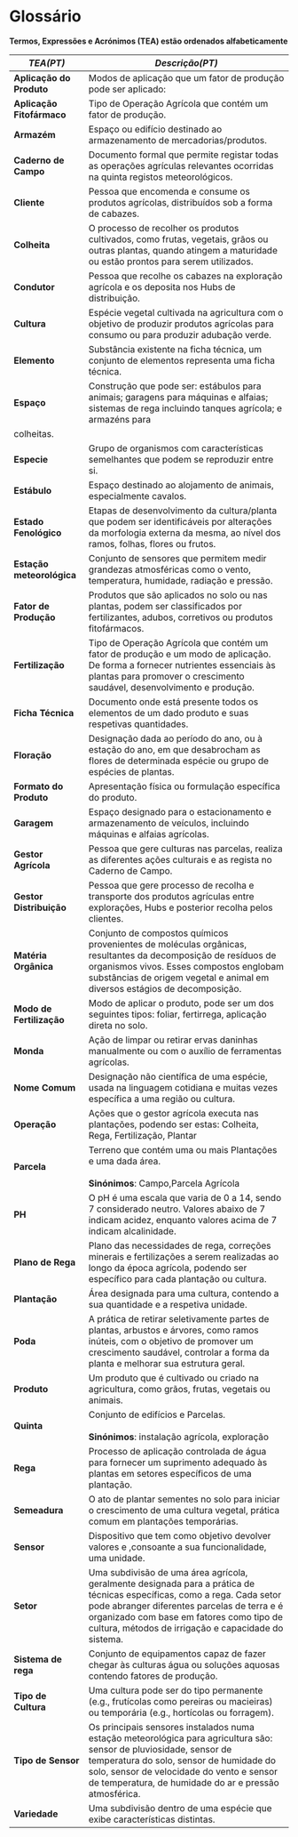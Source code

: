 # Glossário

**Termos, Expressões e Acrónimos (TEA) estão ordenados alfabeticamente**

| **_TEA(PT)_** | **_Descrição(PT)_** |
| --------------------------- | -----------------------------------------------------------------------------------------------------------------------------------------------------------------------------------|
| **Aplicação do Produto**    |  Modos de aplicação que um fator de produção pode ser aplicado:                                                                                    |
| **Aplicação Fitofármaco**   |  Tipo de Operação Agrícola que contém um fator de produção.                                                                                        |
| **Armazém**                 | Espaço ou edifício destinado ao armazenamento de mercadorias/produtos.                                                                             |
| **Caderno de Campo**        |  Documento formal que permite registar todas as operações agrículas relevantes ocorridas na quinta registos meteorológicos.                        |
| **Cliente**                 |  Pessoa que encomenda e consume os produtos agrícolas, distribuídos sob a forma de cabazes.                                                        |
| **Colheita**                |  O processo de recolher os produtos cultivados, como frutas, vegetais, grãos ou outras plantas, quando atingem a maturidade ou estão prontos para serem utilizados.                                                                                                                                                                  |
| **Condutor**                |  Pessoa que recolhe os cabazes na exploração agrícola e os deposita nos Hubs de distribuição.                                                      |
| **Cultura**                 |  Espécie vegetal cultivada na agricultura com o objetivo de produzir produtos agrícolas para consumo ou para produzir adubação verde.              |
| **Elemento**                |  Substância existente na ficha técnica, um conjunto de elementos representa uma ficha técnica.                                                     |
| **Espaço**                  |  Construção que pode ser: estábulos para animais; garagens para máquinas e alfaias; sistemas de rega incluindo tanques agrícola; e armazéns para 
colheitas.                                                                                                                                                                         |
| **Especie**                 |  Grupo de organismos com características semelhantes que podem se reproduzir entre si.                                                             |
| **Estábulo**                |  Espaço destinado ao alojamento de animais, especialmente cavalos.                                                                                 |
| **Estado Fenológico**       |  Etapas de desenvolvimento da cultura/planta que podem ser identificáveis por alterações da morfologia externa da mesma, ao nível dos ramos, folhas, flores ou frutos.                                                                                                                                                          |
| **Estação meteorológica**   |  Conjunto de sensores que permitem medir grandezas atmosféricas como o vento, temperatura, humidade, radiação e pressão.                           |
| **Fator de Produção**       |  Produtos que são aplicados no solo ou nas plantas, podem ser classificados por fertilizantes, adubos, corretivos ou produtos fitofármacos.        |
| **Fertilização**            |  Tipo de Operação Agrícola que contém um fator de produção e um modo de aplicação. De forma a fornecer nutrientes essenciais às plantas para promover o crescimento saudável, desenvolvimento e produção.                                                                                                                       |
| **Ficha Técnica**           |  Documento onde está presente todos os elementos de um dado produto e suas respetivas quantidades.                                                 |
| **Floração**                |  Designação dada ao período do ano, ou à estação do ano, em que desabrocham as flores de determinada espécie ou grupo de espécies de plantas.      |
| **Formato do Produto**      |  Apresentação física ou formulação específica do produto.                                                                                          |
| **Garagem**                 |  Espaço designado para o estacionamento e armazenamento de veículos, incluindo máquinas e alfaias agrícolas.                                       |
| **Gestor Agrícola**         |  Pessoa que gere culturas nas parcelas, realiza as diferentes ações culturais e as regista no Caderno de Campo.                                    |
| **Gestor Distribuição**     |  Pessoa que gere processo de recolha e transporte dos produtos agrículas entre explorações, Hubs e posterior recolha pelos clientes.               |
| **Matéria Orgânica**        |  Conjunto de compostos químicos provenientes de moléculas orgânicas, resultantes da decomposição de resíduos de organismos vivos. Esses compostos englobam substâncias de origem vegetal e animal em diversos estágios de decomposição.                                                                                              |
| **Modo de Fertilização**    |  Modo de aplicar o produto, pode ser um dos seguintes tipos: foliar, fertirrega, aplicação direta no solo.                                         |
| **Monda**                   |  Ação de limpar ou retirar ervas daninhas manualmente ou com o auxílio de ferramentas agrícolas.                                                   |
| **Nome Comum**              |  Designação não científica de uma espécie, usada na linguagem cotidiana e muitas vezes específica a uma região ou cultura.                         |
| **Operação**                |  Ações que o gestor agrícola executa nas plantações, podendo ser estas: Colheita, Rega, Fertilização, Plantar                                      |
| **Parcela**                 |  Terreno que contém uma ou mais Plantações e uma dada área.<br><br>**Sinónimos**: Campo,Parcela Agrícola                                           |
| **PH**                      |  O pH é uma escala que varia de 0 a 14, sendo 7 considerado neutro. Valores abaixo de 7 indicam acidez, enquanto valores acima de 7 indicam alcalinidade.                                                                                                                                                                      |
| **Plano de Rega**           | Plano das necessidades de rega, correções minerais e fertilizações a serem realizadas ao longo da época agrícola, podendo ser específico para cada plantação ou cultura.                                                                                                                                                              |
| **Plantação**               |  Área designada para uma cultura, contendo a sua quantidade e a respetiva unidade.                                                                 |
| **Poda**                    |  A prática de retirar seletivamente partes de plantas, arbustos e árvores, como ramos inúteis, com o objetivo de promover um crescimento saudável, controlar a forma da planta e melhorar sua estrutura geral.                                                                                                                        |
| **Produto**                 |  Um produto que é cultivado ou criado na agricultura, como grãos, frutas, vegetais ou animais.                                                     |
| **Quinta**                  |  Conjunto de edifícios e Parcelas.<br><br>**Sinónimos**: instalação agrícola, exploração                                                           |
| **Rega**                    |  Processo de aplicação controlada de água para fornecer um suprimento adequado às plantas em setores específicos de uma plantação.                 |
| **Semeadura**               |  O ato de plantar sementes no solo para iniciar o crescimento de uma cultura vegetal, prática comum em plantações temporárias.                     |
| **Sensor**                  |  Dispositivo que tem como objetivo devolver valores e ,consoante a sua funcionalidade, uma unidade.                                                |
| **Setor**                   | Uma subdivisão de uma área agrícola, geralmente designada para a prática de técnicas específicas, como a rega. Cada setor pode abranger diferentes parcelas de terra e é organizado com base em fatores como tipo de cultura, métodos de irrigação e capacidade do sistema.                                                           |
| **Sistema de rega**         |  Conjunto de equipamentos capaz de fazer chegar às culturas água ou soluções aquosas contendo fatores de produção.                                 |
| **Tipo de Cultura**         |  Uma cultura pode ser do tipo permanente (e.g., frutícolas como pereiras ou macieiras) ou temporária (e.g., hortícolas ou forragem).               |
| **Tipo de Sensor**             |  Os principais sensores instalados numa estação meteorológica para agricultura são: sensor de pluviosidade, sensor de temperatura do solo, sensor de humidade do solo, sensor de velocidade do vento e sensor de temperatura, de humidade do ar e pressão atmosférica.                                                        |
| **Variedade**               |  Uma subdivisão dentro de uma espécie que exibe características distintas.                                                                         |